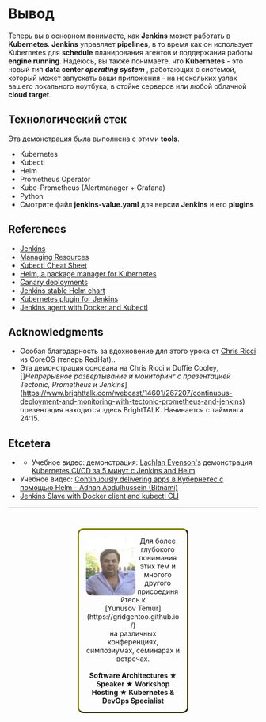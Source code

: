# Вывод #

Теперь вы в основном понимаете, как **Jenkins** может работать в **Kubernetes**. **Jenkins** управляет **pipelines**, в то время как он использует Kubernetes для **schedule** планирования агентов и поддержания работы **engine running**. Надеюсь, вы также понимаете, что **Kubernetes** - это новый тип **data center _operating system_** , работающих с системой, который может запускать ваши приложения - на нескольких узлах вашего локального ноутбука, в стойке серверов или любой облачной **cloud target**.

## Технологический стек ##

Эта демонстрация была выполнена с этими **tools**.

- Kubernetes
- Kubectl
- Helm
- Prometheus Operator
- Kube-Prometheus (Alertmanager + Grafana)
- Python
- Смотрите файл **jenkins-value.yaml** для версии **Jenkins** и его **plugins**

## References ##

- [Jenkins](https://jenkins.io/)
- [Managing Resources](https://kubernetes.io/docs/concepts/cluster-administration/manage-deployment/)
- [Kubectl Cheat Sheet](https://kubernetes.io/docs/reference/kubectl/cheatsheet/)
- [Helm, a package manager for Kubernetes](https://helm.sh/)
- [Canary deployments](
https://whatis.techtarget.com/definition/canary-canary-testing)
- [Jenkins stable Helm chart](https://github.com/kubernetes/charts/tree/master/stable/jenkins)
- [Kubernetes plugin for Jenkins](https://github.com/jenkinsci/kubernetes-plugin)
- [Jenkins agent with Docker and Kubectl](https://github.com/radu-matei/jenkins-slave-docker)

## Acknowledgments ##

-  Особая благодарность за вдохновение для этого урока от [Chris Ricci](https://github.com/cricci82) из CoreOS (теперь RedHat)..
- Эта демонстрация основана на Chris Ricci и Duffie Cooley, []*Непрерывное развертывание и мониторинг с презентацией Tectonic, Prometheus и Jenkins*](https://www.brighttalk.com/webcast/14601/267207/continuous-deployment-and-monitoring-with-tectonic-prometheus-and-jenkins) презентация находится здесь BrightTALK. Начинается с тайминга 24:15.

## Etcetera ##

- - Учебное видео: демонстрация: [Lachlan Evenson's](https://github.com/lachie83/croc-hunter) демонстрация [Kubernetes CI/CD за 5 минут с Jenkins and Helm](https://youtu.be/eMOzF_xAm7w)
- Учебное видео: [Continuously delivering apps в Кубернетес с помощью Helm - Adnan Abdulhussein (Bitnami)](https://youtu.be/CmPK93hg5w8)
- [Jenkins Slave with Docker client and kubectl CLI](https://github.com/radu-matei/jenkins-slave-docker)

------
<p style="text-align: center; padding: 1em; margin: 3em; margin-left: 10em; margin-right: 10em; border-; 1px; border-color: olive;  border-radius: 12px; border-style:outset">
<img align="left" src="./assets/yunusov.png" width="100" style="border-radius: 12px">
Для более глубокого понимания этих тем и многого другого присоединяйтесь к <br>[Yunusov Temur](https://gridgentoo.github.io/)<br> на различных конференциях, симпозиумах, семинарах и встречах.
<br><br>
<b>Software Architectures ★ Speaker ★ Workshop Hosting ★ Kubernetes & DevOps Specialist</b>
</p>


